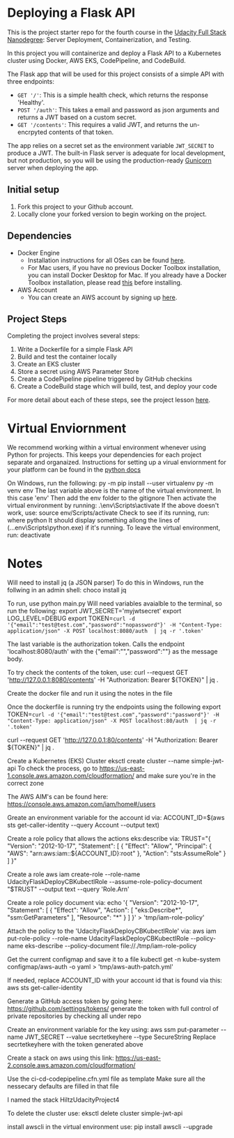 # Deploying a Flask API

This is the project starter repo for the fourth course in the [Udacity Full Stack Nanodegree](https://www.udacity.com/course/full-stack-web-developer-nanodegree--nd004): Server Deployment, Containerization, and Testing.

In this project you will containerize and deploy a Flask API to a Kubernetes cluster using Docker, AWS EKS, CodePipeline, and CodeBuild.

The Flask app that will be used for this project consists of a simple API with three endpoints:

- `GET '/'`: This is a simple health check, which returns the response 'Healthy'. 
- `POST '/auth'`: This takes a email and password as json arguments and returns a JWT based on a custom secret.
- `GET '/contents'`: This requires a valid JWT, and returns the un-encrpyted contents of that token. 

The app relies on a secret set as the environment variable `JWT_SECRET` to produce a JWT. The built-in Flask server is adequate for local development, but not production, so you will be using the production-ready [Gunicorn](https://gunicorn.org/) server when deploying the app.

## Initial setup
1. Fork this project to your Github account.
2. Locally clone your forked version to begin working on the project.

## Dependencies

- Docker Engine
    - Installation instructions for all OSes can be found [here](https://docs.docker.com/install/).
    - For Mac users, if you have no previous Docker Toolbox installation, you can install Docker Desktop for Mac. If you already have a Docker Toolbox installation, please read [this](https://docs.docker.com/docker-for-mac/docker-toolbox/) before installing.
 - AWS Account
     - You can create an AWS account by signing up [here](https://aws.amazon.com/#).
     
## Project Steps

Completing the project involves several steps:

1. Write a Dockerfile for a simple Flask API
2. Build and test the container locally
3. Create an EKS cluster
4. Store a secret using AWS Parameter Store
5. Create a CodePipeline pipeline triggered by GitHub checkins
6. Create a CodeBuild stage which will build, test, and deploy your code

For more detail about each of these steps, see the project lesson [here](https://classroom.udacity.com/nanodegrees/nd004/parts/1d842ebf-5b10-4749-9e5e-ef28fe98f173/modules/ac13842f-c841-4c1a-b284-b47899f4613d/lessons/becb2dac-c108-4143-8f6c-11b30413e28d/concepts/092cdb35-28f7-4145-b6e6-6278b8dd7527).


# Virtual Enviornment

We recommend working within a virtual environment whenever using Python for projects. This keeps your dependencies for each project separate and organaized. Instructions for setting up a virual enviornment for your platform can be found in the [python docs](https://packaging.python.org/guides/installing-using-pip-and-virtual-environments/)

On Windows, run the following:
    py -m pip install --user virtualenv
    py -m venv env
The last variable above is the name of the virtual environment.  In this case 'env'
Then add the env folder to the gitignore
Then activate the virtual environment by running:
    .\env\Scripts\activate
If the above doesn't work, use:
    source env/Scripts/activate
Check to see if its running, run:
    where python
It should display something allong the lines of (...env\Scripts\python.exe) if it's running.
To leave the virtual environment, run:
    deactivate

# Notes
Will need to install jq (a JSON parser)
To do this in Windows, run the follwing in an admin shell:
choco install jq

To run, use python main.py
Will need variables avaialble to the terminal, so run the following:
    export JWT_SECRET='myjwtsecret'
    export LOG_LEVEL=DEBUG
    export TOKEN=`curl -d '{"email":"test@test.com","password":"nopassword"}' -H "Content-Type: application/json" -X POST localhost:8080/auth  | jq -r '.token'`

The last variable is the authorization token.  Calls the endpoint 'localhost:8080/auth' with the 
{"email":"<EMAIL>","password":"<PASSWORD>"} as the message body.

To try check the contents of the token, use:
curl --request GET 'http://127.0.0.1:8080/contents' -H "Authorization: Bearer ${TOKEN}" | jq .

Create the docker file and run it using the notes in the file

Once the dockerfile is running try the endpoints using the following
export TOKEN=`curl -d '{"email":"test@test.com","password":"password"}' -H "Content-Type: application/json" -X POST localhost:80/auth  | jq -r '.token'`

curl --request GET 'http://127.0.0.1:80/contents' -H "Authorization: Bearer ${TOKEN}" | jq .

Create a Kubernetes (EKS) Cluster
eksctl create cluster --name simple-jwt-api
To check the process, go to https://us-east-1.console.aws.amazon.com/cloudformation/ and make sure you're in the correct zone

The AWS AIM's can be found here: https://console.aws.amazon.com/iam/home#/users


Greate an environment variable for the account id via:
ACCOUNT_ID=$(aws sts get-caller-identity --query Account --output text)

Create a role policy that allows the actions eks:describe via:
TRUST="{ \"Version\": \"2012-10-17\", \"Statement\": [ { \"Effect\": \"Allow\", \"Principal\": { \"AWS\": \"arn:aws:iam::${ACCOUNT_ID}:root\" }, \"Action\": \"sts:AssumeRole\" } ] }"

Create a role
aws iam create-role --role-name UdacityFlaskDeployCBKubectlRole --assume-role-policy-document "$TRUST" --output text --query 'Role.Arn'

Create a role policy document via:
echo '{ "Version": "2012-10-17", "Statement": [ { "Effect": "Allow", "Action": [ "eks:Describe*", "ssm:GetParameters" ], "Resource": "*" } ] }' > 'tmp/iam-role-policy'

Attach the policy to the 'UdacityFlaskDeployCBKubectlRole' via:
aws iam put-role-policy --role-name UdacityFlaskDeployCBKubectlRole --policy-name eks-describe --policy-document file://./tmp/iam-role-policy



Get the current configmap and save it to a file
kubectl get -n kube-system configmap/aws-auth -o yaml > 'tmp/aws-auth-patch.yml'

If needed, replace ACCOUNT_ID with your account id that is found via this:
aws sts get-caller-identity


Generate a GitHub access token by going here: https://github.com/settings/tokens/
generate the token with full control of private repositories by checking all under repo

Create an environment variable for the key using:
aws ssm put-parameter --name JWT_SECRET --value secrtetkeyhere --type SecureString
Replace secrtetkeyhere with the token generated above

Create a stack on aws using this link: https://us-east-2.console.aws.amazon.com/cloudformation/

Use the ci-cd-codepipeline.cfn.yml file as template
Make sure all the nessecary defaults are filled in that file

I named the stack HiltzUdacityProject4

To delete the cluster use:
eksctl delete cluster simple-jwt-api


install awscli in the virtual environment use:
pip install awscli --upgrade



